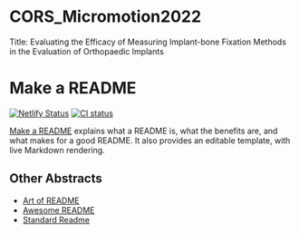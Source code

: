 # CORS_Micromotion2022
Title: Evaluating the Efficacy of Measuring Implant-bone Fixation Methods in the Evaluation of Orthopaedic Implants 

# Make a README

[![Netlify Status](https://api.netlify.com/api/v1/badges/68992d1c-36d4-4a84-b177-00c1f64fbcb4/deploy-status)](https://app.netlify.com/sites/make-a-readme/deploys)
[![CI status](https://github.com/dguo/make-a-readme/workflows/CI/badge.svg)](https://github.com/dguo/make-a-readme/actions?query=branch%3Amain)

[Make a README](https://makeareadme.com) explains what a README is, what the
benefits are, and what makes for a good README. It also provides an editable
template, with live Markdown rendering.


## Other Abstracts

- [Art of README](https://github.com/noffle/art-of-readme)
- [Awesome README](https://github.com/matiassingers/awesome-readme)
- [Standard Readme](https://github.com/RichardLitt/standard-readme)
